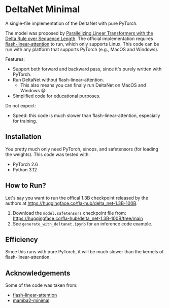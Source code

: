 # DeltaNet Minimal

A single-file implementation of the DeltaNet with pure PyTorch.

The model was proposed by [Parallelizing Linear Transformers with the Delta Rule
over Sequence Length](https://arxiv.org/abs/2406.06484). The official implementation requires [flash-linear-attention](https://www.github.com/fla-org/flash-linear-attention) to run, which only supports Linux. This code can be run with any platform that supports PyTorch (e.g., MacOS and Windows).

Features:
- Support both forward and backward pass, since it's purely written with PyTorch.
- Run DeltaNet without flash-linear-attention.
    - This also means you can finally run DeltaNet on MacOS and Windows 😁
- Simplified code for educational purposes.

Do not expect:
- Speed: this code is much slower than flash-linear-attention, especially for training.

## Installation

You pretty much only need PyTorch, einops, and safetensors (for loading the weights). This code was tested with:
- PyTorch 2.6
- Python 3.12

## How to Run?

Let's say you want to run the offical 1.3B checkpoint released by the authors at <https://huggingface.co/fla-hub/delta_net-1.3B-100B>.

1. Download the `model.safetensors` checkpoint file from: <https://huggingface.co/fla-hub/delta_net-1.3B-100B/tree/main>
2. See `generate_with_deltanet.ipynb` for an inference code example.


## Efficiency

Since this runs with pure PyTorch, it will be much slower than the kernels of flash-linear-attention.

## Acknowledgements

Some of the code was taken from:

- [flash-linear-attention](https://www.github.com/fla-org/flash-linear-attention)
- [mamba2-minimal](https://github.com/johnma2006/mamba-minimal)
